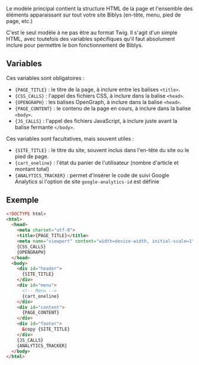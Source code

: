 Le modèle principal contient la structure HTML de la page et l'ensemble des éléments apparaissant sur tout votre site Biblys (en-tête, menu, pied de page, etc.)

C'est le seul modèle à ne pas être au format Twig. Il s'agit d'un simple HTML, avec toutefois des variables spécifiques qu'il faut absolument inclure pour permettre le bon fonctionnement de Biblys.

## Variables

Ces variables sont obligatoires :

* `{PAGE_TITLE}` : le titre de la page, à inclure entre les balises `<title>`.
* `{CSS_CALLS}` : l'appel des fichiers CSS, à inclure dans la balise `<head>`.
* `{OPENGRAPH}` : les balises OpenGraph, à inclure dans la balise `<head>`.
* `{PAGE_CONTENT}` : le contenu de la page en cours, à inclure dans la balise `<body>`.
* `{JS_CALLS}` : l'appel des fichiers JavaScript, à inclure juste avant la balise fermante `</body>`.

Ces variables sont facultatives, mais souvent utiles :

* `{SITE_TITLE}` : le titre du site, souvent inclus dans l'en-tête du site ou le pied de page.
* `{cart_oneline}` : l'état du panier de l'utilisateur (nombre d'article et montant total)
* `{ANALYTICS_TRACKER}` : permet d'insérer le code de suivi Google Analytics si l'option de site `google-analytics-id` est définie

## Exemple

```html
<!DOCTYPE html>
<html>
  <head>
    <meta charset="utf-8">
    <title>{PAGE_TITLE}</title>
    <meta name="viewport" content="width=device-width, initial-scale=1">
    {CSS_CALLS}
    {OPENGRAPH}
  </head>
  <body>
    <div id="header">
      {SITE_TITLE}
    </div>
    <div id="menu">
  	  <!-- Menu -->
      {cart_oneline}
    </div>
    <div id="content">
  	  {PAGE_CONTENT}
    </div>
    <div id="footer">
  	  &copy {SITE_TITLE}
    </div>
    {JS_CALLS}
    {ANALYTICS_TRACKER}
  </body>
</html>
```
